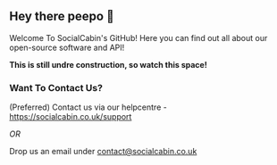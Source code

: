 ## Hey there peepo 👋

<!--

**Here are some ideas to get you started:**

🙋‍♀️ A short introduction - what is your organization all about?
🌈 Contribution guidelines - how can the community get involved?
👩‍💻 Useful resources - where can the community find your docs? Is there anything else the community should know?
🍿 Fun facts - what does your team eat for breakfast?
🧙 Remember, you can do mighty things with the power of [Markdown](https://docs.github.com/github/writing-on-github/getting-started-with-writing-and-formatting-on-github/basic-writing-and-formatting-syntax)
-->

Welcome To SocialCabin's GitHub!
Here you can find out all about our open-source software and API!

**This is still undre construction, so watch this space!**

### Want To Contact Us?

(Preferred) Contact us via our helpcentre - https://socialcabin.co.uk/support

_OR_

Drop us an email under contact@socialcabin.co.uk

